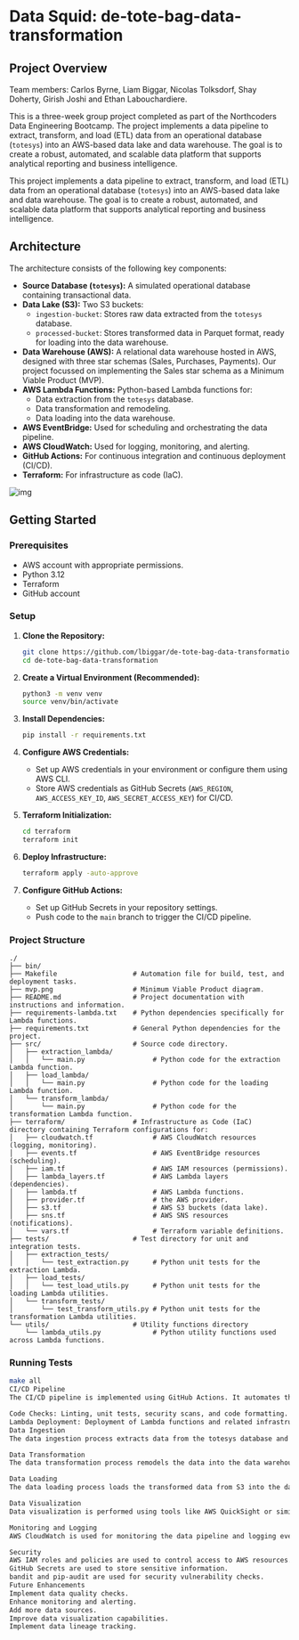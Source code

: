 # Data Squid: de-tote-bag-data-transformation

## Project Overview
Team members: Carlos Byrne, Liam Biggar, Nicolas Tolksdorf, Shay Doherty, Girish Joshi and Ethan Labouchardiere.

This is a three-week group project completed as part of the Northcoders Data Engineering Bootcamp. The project implements a data pipeline to extract, transform, and load (ETL) data from an operational database (`totesys`) into an AWS-based data lake and data warehouse. The goal is to create a robust, automated, and scalable data platform that supports analytical reporting and business intelligence.

This project implements a data pipeline to extract, transform, and load (ETL) data from an operational database (`totesys`) into an AWS-based data lake and data warehouse. The goal is to create a robust, automated, and scalable data platform that supports analytical reporting and business intelligence.

## Architecture

The architecture consists of the following key components:

* **Source Database (`totesys`):** A simulated operational database containing transactional data.
* **Data Lake (S3):** Two S3 buckets:
    * `ingestion-bucket`: Stores raw data extracted from the `totesys` database.
    * `processed-bucket`: Stores transformed data in Parquet format, ready for loading into the data warehouse.
* **Data Warehouse (AWS):** A relational data warehouse hosted in AWS, designed with three star schemas (Sales, Purchases, Payments). Our project focussed on implementing the Sales star schema as a Minimum Viable Product (MVP).
* **AWS Lambda Functions:** Python-based Lambda functions for:
    * Data extraction from the `totesys` database.
    * Data transformation and remodeling.
    * Data loading into the data warehouse.
* **AWS EventBridge:** Used for scheduling and orchestrating the data pipeline.
* **AWS CloudWatch:** Used for logging, monitoring, and alerting.
* **GitHub Actions:** For continuous integration and continuous deployment (CI/CD).
* **Terraform:** For infrastructure as code (IaC).

![img](./mvp.png)

## Getting Started

### Prerequisites

* AWS account with appropriate permissions.
* Python 3.12
* Terraform
* GitHub account

### Setup

1.  **Clone the Repository:**

    ```bash
    git clone https://github.com/lbiggar/de-tote-bag-data-transformation.git
    cd de-tote-bag-data-transformation
    ```

2.  **Create a Virtual Environment (Recommended):**

    ```bash
    python3 -m venv venv
    source venv/bin/activate
    ```

3.  **Install Dependencies:**

    ```bash
    pip install -r requirements.txt
    ```

4.  **Configure AWS Credentials:**

    * Set up AWS credentials in your environment or configure them using AWS CLI.
    * Store AWS credentials as GitHub Secrets (`AWS_REGION`, `AWS_ACCESS_KEY_ID`, `AWS_SECRET_ACCESS_KEY`) for CI/CD.

5.  **Terraform Initialization:**

    ```bash
    cd terraform
    terraform init
    ```

6.  **Deploy Infrastructure:**

    ```bash
    terraform apply -auto-approve
    ```

7.  **Configure GitHub Actions:**

    * Set up GitHub Secrets in your repository settings.
    * Push code to the `main` branch to trigger the CI/CD pipeline.

### Project Structure
```
./
├── bin/
├── Makefile                   # Automation file for build, test, and deployment tasks.
├── mvp.png                    # Minimum Viable Product diagram.
├── README.md                  # Project documentation with instructions and information.
├── requirements-lambda.txt    # Python dependencies specifically for Lambda functions.
├── requirements.txt           # General Python dependencies for the project.
├── src/                       # Source code directory.
│   ├── extraction_lambda/
│   │   └── main.py                 # Python code for the extraction Lambda function.
│   ├── load_lambda/
│   │   └── main.py                 # Python code for the loading Lambda function.
│   └── transform_lambda/
│       └── main.py                 # Python code for the transformation Lambda function.
├── terraform/                 # Infrastructure as Code (IaC) directory containing Terraform configurations for:
│   ├── cloudwatch.tf               # AWS CloudWatch resources (logging, monitoring).
│   ├── events.tf                   # AWS EventBridge resources (scheduling).
│   ├── iam.tf                      # AWS IAM resources (permissions).
│   ├── lambda_layers.tf            # AWS Lambda layers (dependencies).
│   ├── lambda.tf                   # AWS Lambda functions.
│   ├── provider.tf                 # the AWS provider.
│   ├── s3.tf                       # AWS S3 buckets (data lake).
│   ├── sns.tf                      # AWS SNS resources (notifications).
│   └── vars.tf                     # Terraform variable definitions.
├── tests/                     # Test directory for unit and integration tests.
│   ├── extraction_tests/
│   │   └── test_extraction.py      # Python unit tests for the extraction Lambda.
│   ├── load_tests/
│   │   └── test_load_utils.py      # Python unit tests for the loading Lambda utilities.
│   └── transform_tests/
│       └── test_transform_utils.py # Python unit tests for the transformation Lambda utilities.
└── utils/                     # Utility functions directory
    └── lambda_utils.py             # Python utility functions used across Lambda functions.
```
### Running Tests

```bash
make all
CI/CD Pipeline
The CI/CD pipeline is implemented using GitHub Actions. It automates the following processes:

Code Checks: Linting, unit tests, security scans, and code formatting.
Lambda Deployment: Deployment of Lambda functions and related infrastructure using Terraform.
Data Ingestion
The data ingestion process extracts data from the totesys database and uploads it to the ingestion-bucket in S3. It supports both initial and continuous data extraction.

Data Transformation
The data transformation process remodels the data into the data warehouse schema and stores it in Parquet format in the processed-bucket in S3.

Data Loading
The data loading process loads the transformed data from S3 into the data warehouse.

Data Visualization
Data visualization is performed using tools like AWS QuickSight or similar BI tools.

Monitoring and Logging
AWS CloudWatch is used for monitoring the data pipeline and logging events.

Security
AWS IAM roles and policies are used to control access to AWS resources.
GitHub Secrets are used to store sensitive information.
bandit and pip-audit are used for security vulnerability checks.
Future Enhancements
Implement data quality checks.
Enhance monitoring and alerting.
Add more data sources.
Improve data visualization capabilities.
Implement data lineage tracking.
